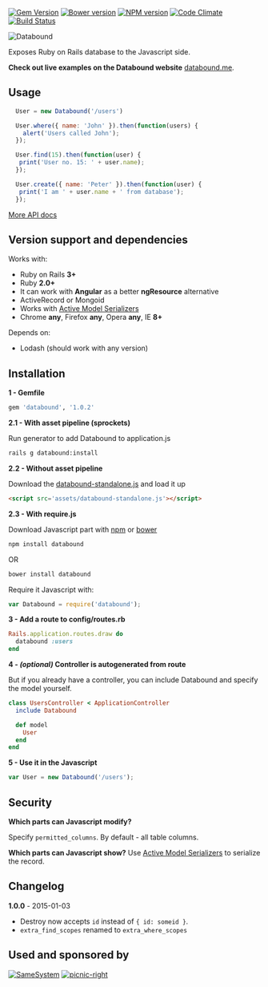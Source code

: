 [![Gem Version](https://badge.fury.io/rb/databound.svg)](http://badge.fury.io/rb/databound)
[![Bower version](https://badge.fury.io/bo/databound.svg)](http://badge.fury.io/bo/databound)
[![NPM version](https://badge.fury.io/js/databound.svg)](http://badge.fury.io/js/databound)
[![Code Climate](https://codeclimate.com/github/Nedomas/databound/badges/gpa.svg)](https://codeclimate.com/github/Nedomas/databound)
[![Build Status](https://travis-ci.org/Nedomas/databound.svg)](https://travis-ci.org/Nedomas/databound)

![Databound](https://cloud.githubusercontent.com/assets/1877286/4743542/df89dcec-5a28-11e4-9114-6f383fe269cb.png)

Exposes Ruby on Rails database to the Javascript side.

**Check out live examples on the Databound website** [databound.me](http://databound.me).

## Usage

```js
  User = new Databound('/users')

  User.where({ name: 'John' }).then(function(users) {
    alert('Users called John');
  });

  User.find(15).then(function(user) {
   print('User no. 15: ' + user.name);
  });

  User.create({ name: 'Peter' }).then(function(user) {
   print('I am ' + user.name + ' from database');
  });
```

[More API docs](http://nedomas.github.io/databound/src/databound.html)

## Version support and dependencies

Works with:
- Ruby on Rails **3+**
- Ruby **2.0+**
- It can work with **Angular** as a better **ngResource** alternative
- ActiveRecord or Mongoid
- Works with [Active Model Serializers](https://github.com/rails-api/active_model_serializers)
- Chrome **any**, Firefox **any**, Opera **any**, IE **8+**

Depends on:
- Lodash (should work with any version)

## Installation

**1 - Gemfile**
```ruby
gem 'databound', '1.0.2'
```

**2.1 - With asset pipeline (sprockets)**

Run generator to add Databound to application.js
```sh
rails g databound:install
```

**2.2 - Without asset pipeline**

Download the [databound-standalone.js](https://raw.githubusercontent.com/Nedomas/databound/master/dist/databound-standalone.js) and load it up
```html
<script src='assets/databound-standalone.js'></script>
```

**2.3 - With require.js**

Download Javascript part with [npm](http://npmjs.com) or [bower](bower.io)

```sh
npm install databound
```

OR

```sh
bower install databound
```

Require it Javascript with:
```javascript
var Databound = require('databound');
```

**3 - Add a route to config/routes.rb**
```ruby
Rails.application.routes.draw do
  databound :users
end
```

**4 - *(optional)* Controller is autogenerated from route**

But if you already have a controller, you can include Databound and specify the model yourself.
```ruby
class UsersController < ApplicationController
  include Databound

  def model
    User
  end
end
```

**5 - Use it in the Javascript**
```javascript
var User = new Databound('/users');
```

## Security

**Which parts can Javascript modify?**

Specify ``permitted_columns``. By default - all table columns.

**Which parts can Javascript show?**
Use [Active Model Serializers](https://github.com/rails-api/active_model_serializers) to serialize the record.

## Changelog

**1.0.0** - 2015-01-03

* Destroy now accepts ``id`` instead of ``{ id: someid }``.
* ``extra_find_scopes`` renamed to ``extra_where_scopes``

## Used and sponsored by

[![SameSystem](https://cloud.githubusercontent.com/assets/1877286/5602104/d8e44986-933f-11e4-8e64-b0c8e83a94d1.jpg)](http://samesystem.com) [![picnic-right](https://cloud.githubusercontent.com/assets/1877286/5602105/dab01272-933f-11e4-9aab-624ba81825d9.png)](http://spacepicnic.net)
